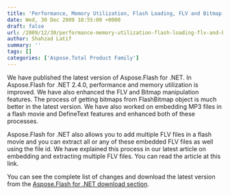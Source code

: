 ```yaml
---
title: 'Performance, Memory Utilization, Flash Loading, FLV and Bitmap Manipulation is Improved in Aspose.Flash for .NET.'
date: Wed, 30 Dec 2009 18:55:00 +0000
draft: false
url: /2009/12/30/performance-memory-utilization-flash-loading-flv-and-bitmap-manipulation-is-improved-in-aspose-flash-for-net/
author: Shahzad Latif
summary: ''
tags: []
categories: ['Aspose.Total Product Family']
---
```


We have published the latest version of Aspose.Flash for .NET. In Aspose.Flash for .NET 2.4.0, performance and memory utilization is improved. We have also enhanced the FLV and Bitmap manipulation features. The process of getting bitmaps from FlashBitmap object is much better in the latest version. We have also worked on embedding MP3 files in a flash movie and DefineText features and enhanced both of these processes.  
  
Aspose.Flash for .NET also allows you to add multiple FLV files in a flash movie and you can extract all or any of these embedded FLV files as well using the file id. We have explained this process in our latest article on embedding and extracting multiple FLV files. You can read the article at this link.  
  
You can see the complete list of changes and download the latest version from the [Aspose.Flash for .NET download section][1].




[1]: http://www.aspose.com/community/files/51/.net-components/aspose.flash-for-.net/default.aspx





